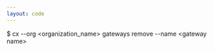 ```yaml
---
layout: code
---
```


$ cx --org &lt;organization_name&gt; gateways remove --name &lt;gateway name&gt;
